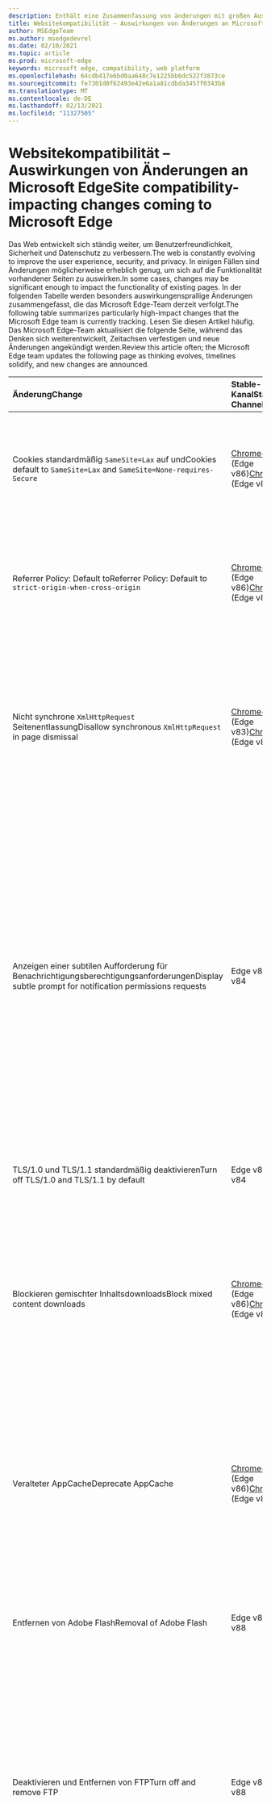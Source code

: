 ```yaml
---
description: Enthält eine Zusammenfassung von änderungen mit großen Auswirkungen, die sich auf die Websitekompatibilität auswirken können
title: Websitekompatibilität – Auswirkungen von Änderungen an Microsoft Edge
author: MSEdgeTeam
ms.author: msedgedevrel
ms.date: 02/10/2021
ms.topic: article
ms.prod: microsoft-edge
keywords: microsoft edge, compatibility, web platform
ms.openlocfilehash: 64cdb417e6bd0aa648c7e1225bb6dc522f3873ce
ms.sourcegitcommit: fe7301d0f62493e42e6a1a81cdbda3457f0343b8
ms.translationtype: MT
ms.contentlocale: de-DE
ms.lasthandoff: 02/13/2021
ms.locfileid: "11327505"
---
```

# <span data-ttu-id="e5166-104">Websitekompatibilität – Auswirkungen von Änderungen an Microsoft Edge</span><span class="sxs-lookup"><span data-stu-id="e5166-104">Site compatibility-impacting changes coming to Microsoft Edge</span></span>  

<span data-ttu-id="e5166-105">Das Web entwickelt sich ständig weiter, um Benutzerfreundlichkeit, Sicherheit und Datenschutz zu verbessern.</span><span class="sxs-lookup"><span data-stu-id="e5166-105">The web is constantly evolving to improve the user experience, security, and privacy.</span></span>  <span data-ttu-id="e5166-106">In einigen Fällen sind Änderungen möglicherweise erheblich genug, um sich auf die Funktionalität vorhandener Seiten zu auswirken.</span><span class="sxs-lookup"><span data-stu-id="e5166-106">In some cases, changes may be significant enough to impact the functionality of existing pages.</span></span>  <span data-ttu-id="e5166-107">In der folgenden Tabelle werden besonders auswirkungensprallige Änderungen zusammengefasst, die das Microsoft Edge-Team derzeit verfolgt.</span><span class="sxs-lookup"><span data-stu-id="e5166-107">The following table summarizes particularly high-impact changes that the Microsoft Edge team is currently tracking.</span></span>  <span data-ttu-id="e5166-108">Lesen Sie diesen Artikel häufig. Das Microsoft Edge-Team aktualisiert die folgende Seite, während das Denken sich weiterentwickelt, Zeitachsen verfestigen und neue Änderungen angekündigt werden.</span><span class="sxs-lookup"><span data-stu-id="e5166-108">Review this article often; the Microsoft Edge team updates the following page as thinking evolves, timelines solidify, and new changes are announced.</span></span>  

| <span data-ttu-id="e5166-109">Änderung</span><span class="sxs-lookup"><span data-stu-id="e5166-109">Change</span></span> | <span data-ttu-id="e5166-110">Stable-Kanal</span><span class="sxs-lookup"><span data-stu-id="e5166-110">Stable Channel</span></span> | <span data-ttu-id="e5166-111">Experimentation</span><span class="sxs-lookup"><span data-stu-id="e5166-111">Experimentation</span></span> | <span data-ttu-id="e5166-112">Weitere Informationen</span><span class="sxs-lookup"><span data-stu-id="e5166-112">Additional information</span></span> |  
|:--- |:--- |:--- |:--- |
| <span data-ttu-id="e5166-113">Cookies standardmäßig `SameSite=Lax` auf und</span><span class="sxs-lookup"><span data-stu-id="e5166-113">Cookies default to `SameSite=Lax` and</span></span> `SameSite=None-requires-Secure` | <span data-ttu-id="e5166-114">[Chrome+1](#release-comments) \(Edge v86\)</span><span class="sxs-lookup"><span data-stu-id="e5166-114">[Chrome+1](#release-comments) \(Edge v86\)</span></span>  | <span data-ttu-id="e5166-115">Canary v82, Dev v82</span><span class="sxs-lookup"><span data-stu-id="e5166-115">Canary v82, Dev v82</span></span> | <span data-ttu-id="e5166-116">Diese Änderung geschieht im Chromium-Projekt, auf dem Microsoft Edge basiert.</span><span class="sxs-lookup"><span data-stu-id="e5166-116">This change is happening in the Chromium project, on which Microsoft Edge is based.</span></span>  <span data-ttu-id="e5166-117">Weitere Informationen, einschließlich der geplanten Zeitachse von Google für diese Änderung, finden Sie unter [Chrome Platform Status.][ChromePlatformStatus5088147346030592]</span><span class="sxs-lookup"><span data-stu-id="e5166-117">For more information, including the planned timeline by Google for this change, navigate to the [Chrome Platform Status entry][ChromePlatformStatus5088147346030592].</span></span>  |  
| <span data-ttu-id="e5166-118">Referrer Policy: Default to</span><span class="sxs-lookup"><span data-stu-id="e5166-118">Referrer Policy: Default to</span></span> `strict-origin-when-cross-origin` | <span data-ttu-id="e5166-119">[Chrome+1](#release-comments) \(Edge v86\)</span><span class="sxs-lookup"><span data-stu-id="e5166-119">[Chrome+1](#release-comments) \(Edge v86\)</span></span>  | <span data-ttu-id="e5166-120">Canary v79, Dev v79</span><span class="sxs-lookup"><span data-stu-id="e5166-120">Canary v79, Dev v79</span></span> | <span data-ttu-id="e5166-121">Diese Änderung geschieht im Chromium-Projekt, auf dem Microsoft Edge basiert.</span><span class="sxs-lookup"><span data-stu-id="e5166-121">This change is happening in the Chromium project, on which Microsoft Edge is based.</span></span>  <span data-ttu-id="e5166-122">Weitere Informationen, einschließlich der geplanten Zeitachse von Google für diese Änderung, finden Sie unter [Chrome Platform Status.][ChromePlatformStatus6251880185331712]</span><span class="sxs-lookup"><span data-stu-id="e5166-122">For more information, including the planned timeline by Google for this change, navigate to the [Chrome Platform Status entry][ChromePlatformStatus6251880185331712].</span></span>  |  
| <span data-ttu-id="e5166-123">Nicht synchrone `XmlHttpRequest` Seitenentlassung</span><span class="sxs-lookup"><span data-stu-id="e5166-123">Disallow synchronous `XmlHttpRequest` in page dismissal</span></span> | <span data-ttu-id="e5166-124">[Chrome+1](#release-comments) \(Edge v83\)</span><span class="sxs-lookup"><span data-stu-id="e5166-124">[Chrome+1](#release-comments) \(Edge v83\)</span></span> |  | <span data-ttu-id="e5166-125">Diese Änderung geschieht im Chromium-Projekt, auf dem Microsoft Edge basiert.</span><span class="sxs-lookup"><span data-stu-id="e5166-125">This change is happening in the Chromium project, on which Microsoft Edge is based.</span></span>  <span data-ttu-id="e5166-126">Passend zu Chrome bietet Microsoft Edge eine Gruppenrichtlinie, um diese Änderung bis Edge v88 zu deaktivieren.</span><span class="sxs-lookup"><span data-stu-id="e5166-126">Matching Chrome, Microsoft Edge offers a Group Policy to turn off this change until Edge v88.</span></span>  <span data-ttu-id="e5166-127">Weitere Informationen, einschließlich der geplanten Zeitachse von Google für diese Änderung, finden Sie unter [Chrome Platform Status.][ChromePlatformStatus4664843055398912]</span><span class="sxs-lookup"><span data-stu-id="e5166-127">For more information, including the planned timeline by Google for this change, navigate to the [Chrome Platform Status entry][ChromePlatformStatus4664843055398912].</span></span>  |  
| <span data-ttu-id="e5166-128">Anzeigen einer subtilen Aufforderung für Benachrichtigungsberechtigungsanforderungen</span><span class="sxs-lookup"><span data-stu-id="e5166-128">Display subtle prompt for notification permissions requests</span></span> | <span data-ttu-id="e5166-129">Edge v84</span><span class="sxs-lookup"><span data-stu-id="e5166-129">Edge v84</span></span> |  | <span data-ttu-id="e5166-130">Stille Benachrichtigungsanforderungen zeigen ein subtiles Anforderungssymbol in der Adressleiste für Websitebenachrichtigungsberechtigungen an, die mithilfe der oder DER API angefordert werden, und ersetzt die vollständige oder standardmäßige `Notifications` `Push` Berechtigungs-Flyout-Eingabeaufforderungs-UI.</span><span class="sxs-lookup"><span data-stu-id="e5166-130">Quiet notification requests display a subtle request icon in the address bar for site notification permissions requested using the `Notifications` or `Push` API, replacing the full or standard permission flyout prompt UI.</span></span>  <span data-ttu-id="e5166-131">Dieses Feature ist derzeit für alle Benutzer aktiviert.</span><span class="sxs-lookup"><span data-stu-id="e5166-131">This feature is currently enabled for all users.</span></span>  <span data-ttu-id="e5166-132">Navigieren Sie zu , um stille Benachrichtigungsanforderungen abmelden zu `edge://settings/content/notifications` .</span><span class="sxs-lookup"><span data-stu-id="e5166-132">To opt out of quiet notification requests, navigate to `edge://settings/content/notifications`.</span></span>  <span data-ttu-id="e5166-133">In Der Zukunft kann das Microsoft Edge-Team die erneute Aktivierung der vollständigen Flyoutbenachrichtigungsaufforderung in einigen Szenarien erkunden.</span><span class="sxs-lookup"><span data-stu-id="e5166-133">In the future, the Microsoft Edge team may explore re-enabling the full flyout notification prompt in some scenarios.</span></span>  |  
| <span data-ttu-id="e5166-134">TLS/1.0 und TLS/1.1 standardmäßig deaktivieren</span><span class="sxs-lookup"><span data-stu-id="e5166-134">Turn off TLS/1.0 and TLS/1.1 by default</span></span> | <span data-ttu-id="e5166-135">Edge v84</span><span class="sxs-lookup"><span data-stu-id="e5166-135">Edge v84</span></span> |  | <span data-ttu-id="e5166-136">Die [SSLMinVersion-Gruppenrichtlinie][DeployedgeMicrosoftEdgePoliciesSslversionmin] ermöglicht die erneute Aktivierung von TLS/1.0 und TLS/1.1. die Richtlinie bleibt bis Edge v90 verfügbar.</span><span class="sxs-lookup"><span data-stu-id="e5166-136">The [SSLMinVersion][DeployedgeMicrosoftEdgePoliciesSslversionmin] Group Policy permits re-enabling of TLS/1.0 and TLS/1.1; the policy remains available until Edge v90.</span></span>  |  
| <span data-ttu-id="e5166-137">Blockieren gemischter Inhaltsdownloads</span><span class="sxs-lookup"><span data-stu-id="e5166-137">Block mixed content downloads</span></span> | <span data-ttu-id="e5166-138">[Chrome+1](#release-comments) \(Edge v86\)</span><span class="sxs-lookup"><span data-stu-id="e5166-138">[Chrome+1](#release-comments) \(Edge v86\)</span></span>  |  | <span data-ttu-id="e5166-139">Diese Änderung geschieht im Chromium-Projekt, auf dem Microsoft Edge basiert.</span><span class="sxs-lookup"><span data-stu-id="e5166-139">This change is happening in the Chromium project, on which Microsoft Edge is based.</span></span>  <span data-ttu-id="e5166-140">Weitere Informationen, einschließlich der geplanten Zeitachse von Google für diese Änderung, finden Sie im [Google-Sicherheitsblogeintrag][GoogleBlogSecurity20200206].</span><span class="sxs-lookup"><span data-stu-id="e5166-140">For more information, including the planned timeline by Google for this change, navigate to the [Google security blog entry][GoogleBlogSecurity20200206].</span></span>  <span data-ttu-id="e5166-141">Der Microsoft-Rolloutzeitplan für Dateitypen, die gewarnt oder blockiert werden sollen, ist für eine Version nach Chrome geplant.</span><span class="sxs-lookup"><span data-stu-id="e5166-141">The Microsoft rollout schedule on file types to warn or block is planned for one release after Chrome.</span></span>  |  
| <span data-ttu-id="e5166-142">Veralteter AppCache</span><span class="sxs-lookup"><span data-stu-id="e5166-142">Deprecate AppCache</span></span> | <span data-ttu-id="e5166-143">[Chrome+1](#release-comments) \(Edge v86\)</span><span class="sxs-lookup"><span data-stu-id="e5166-143">[Chrome+1](#release-comments) \(Edge v86\)</span></span>  |  | <span data-ttu-id="e5166-144">Diese Änderung geschieht im Chromium-Projekt, auf dem Microsoft Edge basiert.</span><span class="sxs-lookup"><span data-stu-id="e5166-144">This change is happening in the Chromium project, on which Microsoft Edge is based.</span></span>  <span data-ttu-id="e5166-145">Weitere Informationen finden Sie in der [WebDev-Dokumentation][WebDevAppCacheRemoval].</span><span class="sxs-lookup"><span data-stu-id="e5166-145">For more information, navigate to the [WebDev documentation][WebDevAppCacheRemoval].</span></span>  <span data-ttu-id="e5166-146">Der Microsoft-Rolloutzeitplan für die Veraltetkeit ist für eine Version nach Chrome geplant.</span><span class="sxs-lookup"><span data-stu-id="e5166-146">The Microsoft rollout schedule for deprecation is planned for one release after Chrome.</span></span>  <span data-ttu-id="e5166-147">Durch das [Anfordern eines AppCache OriginTrial-Tokens][ChromeDevelopersOrigintrialsAppCacheOriginTrial] können Websites die veraltete API bis Edge v90 weiterhin verwenden.</span><span class="sxs-lookup"><span data-stu-id="e5166-147">Requesting an [AppCache OriginTrial Token][ChromeDevelopersOrigintrialsAppCacheOriginTrial] allows sites to continue to use the deprecated API until Edge v90.</span></span>  |  
| <span data-ttu-id="e5166-148">Entfernen von Adobe Flash</span><span class="sxs-lookup"><span data-stu-id="e5166-148">Removal of Adobe Flash</span></span> | <span data-ttu-id="e5166-149">Edge v88</span><span class="sxs-lookup"><span data-stu-id="e5166-149">Edge v88</span></span>  |  | <span data-ttu-id="e5166-150">Diese Änderung geschieht im Chromium-Projekt, auf dem Microsoft Edge basiert.</span><span class="sxs-lookup"><span data-stu-id="e5166-150">This change is happening in the Chromium project, on which Microsoft Edge is based.</span></span>  <span data-ttu-id="e5166-151">Weitere Informationen finden Sie unter [Adobe Flash Chromium Roadmap][ChromiumFlashRoadmapSupportRemoved].</span><span class="sxs-lookup"><span data-stu-id="e5166-151">For more information, navigate to the [Adobe Flash Chromium Roadmap][ChromiumFlashRoadmapSupportRemoved].</span></span>  | 
| <span data-ttu-id="e5166-152">Deaktivieren und Entfernen von FTP</span><span class="sxs-lookup"><span data-stu-id="e5166-152">Turn off and remove FTP</span></span> | <span data-ttu-id="e5166-153">Edge v88</span><span class="sxs-lookup"><span data-stu-id="e5166-153">Edge v88</span></span>  | <span data-ttu-id="e5166-154">Edge Beta v87</span><span class="sxs-lookup"><span data-stu-id="e5166-154">Edge Beta v87</span></span> | <span data-ttu-id="e5166-155">In Edge Beta v87 ist die #A0 standardmäßig deaktiviert. In Edge Stable v87 bleibt es aktiviert.</span><span class="sxs-lookup"><span data-stu-id="e5166-155">In Edge Beta v87, FTP support is turned off by default; in Edge Stable v87 it remains enabled.</span></span>  <span data-ttu-id="e5166-156">In Edge v88 wird die FTP-Unterstützung vollständig entfernt.</span><span class="sxs-lookup"><span data-stu-id="e5166-156">In Edge v88, FTP support is removed entirely.</span></span>  <span data-ttu-id="e5166-157">Diese Änderung geschieht im Chromium-Projekt, auf dem Microsoft Edge basiert.</span><span class="sxs-lookup"><span data-stu-id="e5166-157">This change is happening in the Chromium project, on which Microsoft Edge is based.</span></span>  <span data-ttu-id="e5166-158">Weitere Informationen finden Sie unter [Chrome Platform Status Entry][ChromePlatformStatus6246151319715840].</span><span class="sxs-lookup"><span data-stu-id="e5166-158">For more information, navigate to the [Chrome Platform Status Entry][ChromePlatformStatus6246151319715840].</span></span>  <span data-ttu-id="e5166-159">Unternehmen mit Websites, die weiterhin FTP-Unterstützung benötigen, können FTP weiterhin verwenden, indem sie die Website so konfigurieren, dass sie den [IE-Modus verwendet.][DeployedgeEdgeIeMode]</span><span class="sxs-lookup"><span data-stu-id="e5166-159">Enterprises that have sites that still require FTP support can continue to use FTP by configuring the site to use [IE mode][DeployedgeEdgeIeMode].</span></span>  | 
| <span data-ttu-id="e5166-160">AutomatischesUpgrade von Bildern mit gemischten Inhalten</span><span class="sxs-lookup"><span data-stu-id="e5166-160">Autoupgrade mixed content images</span></span> | <span data-ttu-id="e5166-161">Edge v88</span><span class="sxs-lookup"><span data-stu-id="e5166-161">Edge v88</span></span>  |  | <span data-ttu-id="e5166-162">Nicht sichere \(HTTP\)-Verweise auf Bilder werden automatisch auf HTTPS aktualisiert. Wenn das Bild nicht über HTTPS verfügbar ist, schlägt der Bilddownload fehl.</span><span class="sxs-lookup"><span data-stu-id="e5166-162">Non-secure \(HTTP\) references to images are automatically upgraded to HTTPS; if the image is not available over HTTPS, the image download fails.</span></span> <span data-ttu-id="e5166-163">Es [steht eine Gruppenrichtlinie][DeployedgeMicrosoftEdgePoliciesInsecurecontentallowedforurls] zur Verfügung, um dieses Feature zu steuern.</span><span class="sxs-lookup"><span data-stu-id="e5166-163">A [Group Policy][DeployedgeMicrosoftEdgePoliciesInsecurecontentallowedforurls] is available to control this feature.</span></span> <span data-ttu-id="e5166-164">Diese Änderung geschieht im Chromium-Projekt, auf dem Microsoft Edge basiert.</span><span class="sxs-lookup"><span data-stu-id="e5166-164">This change is happening in the Chromium project, on which Microsoft Edge is based.</span></span> <span data-ttu-id="e5166-165">Weitere Informationen finden Sie unter [Chrome Platform Status][ChromePlatformStatus4926989725073408].</span><span class="sxs-lookup"><span data-stu-id="e5166-165">For more information, navigate to the [Chrome Platform Status entry][ChromePlatformStatus4926989725073408].</span></span>  | 
| <span data-ttu-id="e5166-166">HTTP-Authentifizierung nicht zulässig, wenn Drittanbietercookies blockiert werden</span><span class="sxs-lookup"><span data-stu-id="e5166-166">HTTP authentication disallowed when third-party cookies are blocked</span></span>  | <span data-ttu-id="e5166-167">Edge v87</span><span class="sxs-lookup"><span data-stu-id="e5166-167">Edge v87</span></span>  |  | <span data-ttu-id="e5166-168">Ab Edge v87 ist die HTTP-Authentifizierung auch nicht zulässig, wenn Cookies für Drittanbieteranforderungen blockiert werden, entweder mithilfe der [BlockThirdPartyCookies-Richtlinie][DeployedgeMicrosoftEdgePoliciesBlockthirdpartycookies] oder über die Seite Edgeeinstellungen.</span><span class="sxs-lookup"><span data-stu-id="e5166-168">Starting with Edge v87, when cookies are blocked for third-party requests, either using the [BlockThirdPartyCookies][DeployedgeMicrosoftEdgePoliciesBlockthirdpartycookies] policy or via the Edge Settings page, HTTP authentication is also disallowed.</span></span> <span data-ttu-id="e5166-169">Diese Änderung kann sich auf die Downloads von Websitelisten im Unternehmensmodus für [den Internet Explorer-Modus][DeployedgeEdgeIeModePoliciesConfigureUsingUseEnterpriseModeIeWebsiteListPolicy] auswirken, wenn für den Endpunkt, der die Liste hostet, die Verwendung der HTTP-Authentifizierung erforderlich ist.</span><span class="sxs-lookup"><span data-stu-id="e5166-169">This change may impact Enterprise Mode [Site List downloads for Internet Explorer mode][DeployedgeEdgeIeModePoliciesConfigureUsingUseEnterpriseModeIeWebsiteListPolicy] if the endpoint hosting the list requires the use of HTTP authentication.</span></span>  <span data-ttu-id="e5166-170">Fügen Sie der [CookieAllowedForURLs-Richtlinie][DeployedgeMicrosoftEdgePoliciesCookiesallowedforurls] ein übereinstimmendes URL-Muster hinzu, um die Verwendung von Cookies und der HTTP-Authentifizierung für Websitelistendownloads im Unternehmensmodus zu ermöglichen.</span><span class="sxs-lookup"><span data-stu-id="e5166-170">To allow the use of both cookies and HTTP authentication for Enterprise Mode Site List downloads, add a matching URL pattern to the [CookiesAllowedForURLs][DeployedgeMicrosoftEdgePoliciesCookiesallowedforurls] policy.</span></span>  |   

##### <span data-ttu-id="e5166-171">Veröffentlichungskommentare</span><span class="sxs-lookup"><span data-stu-id="e5166-171">Release comments</span></span>  

:::row:::
   :::column span="1":::
      <span data-ttu-id="e5166-172">Chrome+1</span><span class="sxs-lookup"><span data-stu-id="e5166-172">Chrome+1</span></span>  
   :::column-end:::
   :::column span="2":::
      <span data-ttu-id="e5166-173">Basierend auf Benutzer- und Entwicklerfeedback wird die angegebene Funktion oder Änderung eine Version nach Chrome versendet.</span><span class="sxs-lookup"><span data-stu-id="e5166-173">Based on user and developer feedback, the indicated feature or change ships one release after Chrome.</span></span>  
   :::column-end:::
:::row-end:::
:::row:::
   :::column span="1":::
      <span data-ttu-id="e5166-174">Chrome oder Chrome+1</span><span class="sxs-lookup"><span data-stu-id="e5166-174">Chrome or Chrome+1</span></span>  
   :::column-end:::
   :::column span="2":::
      <span data-ttu-id="e5166-175">Basierend auf Benutzer- und Entwicklerfeedback wird das angegebene Feature oder die Änderung gleichzeitig oder eine Version nach Chrome versendet.</span><span class="sxs-lookup"><span data-stu-id="e5166-175">Based on user and developer feedback, the indicated feature or change ships at the same time or one release after Chrome.</span></span>  
   :::column-end:::
:::row-end:::

<!-- links -->  

[DeployedgeEdgeIeMode]: /deployedge/edge-ie-mode "Informationen zum IE-| Microsoft Docs"  
[DeployedgeEdgeIeModePoliciesConfigureUsingUseEnterpriseModeIeWebsiteListPolicy]: /deployedge/edge-ie-mode-policies#configure-using-the-use-the-enterprise-mode-ie-website-list-policy "Konfigurieren mithilfe der Websitelistenrichtlinie Unternehmensmodus IE verwenden – Konfigurieren von IE-Modusrichtlinien | Microsoft Docs"  
[DeployedgeMicrosoftEdgePoliciesBlockthirdpartycookies]: /deployedge/microsoft-edge-policies#blockthirdpartycookies "BlockThirdPartyCookies – Microsoft Edge – Richtlinien | Microsoft Docs"  
[DeployedgeMicrosoftEdgePoliciesCookiesallowedforurls]: /deployedge/microsoft-edge-policies#cookiesallowedforurls "CookiesAllowedForUrls - Microsoft Edge – Richtlinien | Microsoft Docs"  
[DeployedgeMicrosoftEdgePoliciesInsecurecontentallowedforurls]:  /deployedge/microsoft-edge-policies#insecurecontentallowedforurls "InsecureContentAllowedForUrls - Microsoft Edge – Richtlinien | Microsoft Docs"  
[DeployedgeMicrosoftEdgePoliciesSslversionmin]: /deployedge/microsoft-edge-policies#sslversionmin "SSLVersionMin – Microsoft Edge – Richtlinien | Microsoft Docs"  

[ChromePlatformStatus4664843055398912]: https://chromestatus.com/feature/4664843055398912 "Synchronisierung von XHR bei Seitenentlassung nicht | Status der Chrome-Plattform"  
[ChromePlatformStatus4926989725073408]: https://chromestatus.com/feature/4926989725073408 "Autoupgrade Image Mixed Content | Status der Chrome-Plattform"  
[ChromePlatformStatus5088147346030592]: https://chromestatus.com/feature/5088147346030592 "Cookies standardmäßig auf SameSite=Lax | Status der Chrome-Plattform"  
[ChromePlatformStatus6246151319715840]: https://chromestatus.com/feature/6246151319715840 "Veraltete FTP-| Status der Chrome-Plattform"  
[ChromePlatformStatus6251880185331712]: https://chromestatus.com/feature/6251880185331712 "Referrer policy: Default to strict-origin-when-cross-cross-origin | Status der Chrome-Plattform"  

[ChromiumFlashRoadmapSupportRemoved]: https://www.chromium.org/flash-roadmap#TOC-Flash-Support-Removed-from-Chromium-Target:-Chrome-88---Jan-2021- "Flashunterstützung von Chromium entfernt (Ziel: Chrome 88+ - Jan 2021) – Flash Roadmap | Chromium-Projekte"  

[ChromeDevelopersOrigintrialsAppCacheOriginTrial]: https://developers.chrome.com/origintrials/#/view_trial/1776670052997660673 "AppCache OriginTrial-Token | Chrome Developers"  

[GoogleBlogSecurity20200206]: https://security.googleblog.com/2020/02/protecting-users-from-insecure_6.html "Schützen von Benutzern vor unsicheren Downloads in Google Chrome - Google Online Security Blog" 

[WebDevAppCacheRemoval]: https://web.dev/appcache-removal "Vorbereiten der AppCache-| web.dev"  

<!--todo:  cleanup links  -->  
